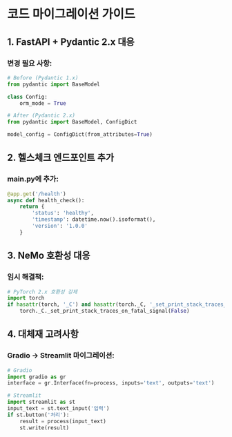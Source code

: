 # 코드 마이그레이션 가이드

## 1. FastAPI + Pydantic 2.x 대응

### 변경 필요 사항:
```python
# Before (Pydantic 1.x)
from pydantic import BaseModel

class Config:
    orm_mode = True

# After (Pydantic 2.x)
from pydantic import BaseModel, ConfigDict

model_config = ConfigDict(from_attributes=True)
```

## 2. 헬스체크 엔드포인트 추가

### main.py에 추가:
```python
@app.get('/health')
async def health_check():
    return {
        'status': 'healthy',
        'timestamp': datetime.now().isoformat(),
        'version': '1.0.0'
    }
```

## 3. NeMo 호환성 대응

### 임시 해결책:
```python
# PyTorch 2.x 호환성 강제
import torch
if hasattr(torch, '_C') and hasattr(torch._C, '_set_print_stack_traces_on_fatal_signal'):
    torch._C._set_print_stack_traces_on_fatal_signal(False)
```

## 4. 대체재 고려사항

### Gradio → Streamlit 마이그레이션:
```python
# Gradio
import gradio as gr
interface = gr.Interface(fn=process, inputs='text', outputs='text')

# Streamlit
import streamlit as st
input_text = st.text_input('입력')
if st.button('처리'):
    result = process(input_text)
    st.write(result)
```